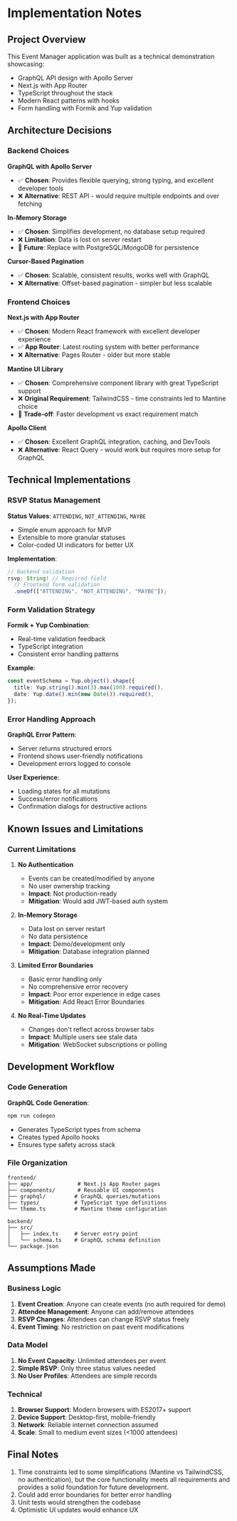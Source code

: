 # Implementation Notes

## Project Overview

This Event Manager application was built as a technical demonstration showcasing:

- GraphQL API design with Apollo Server
- Next.js with App Router
- TypeScript throughout the stack
- Modern React patterns with hooks
- Form handling with Formik and Yup validation

## Architecture Decisions

### Backend Choices

**GraphQL with Apollo Server**

- ✅ **Chosen**: Provides flexible querying, strong typing, and excellent developer tools
- ❌ **Alternative**: REST API - would require multiple endpoints and over fetching

**In-Memory Storage**

- ✅ **Chosen**: Simplifies development, no database setup required
- ❌ **Limitation**: Data is lost on server restart
- 🔮 **Future**: Replace with PostgreSQL/MongoDB for persistence

**Cursor-Based Pagination**

- ✅ **Chosen**: Scalable, consistent results, works well with GraphQL
- ❌ **Alternative**: Offset-based pagination - simpler but less scalable

### Frontend Choices

**Next.js with App Router**

- ✅ **Chosen**: Modern React framework with excellent developer experience
- ✅ **App Router**: Latest routing system with better performance
- ❌ **Alternative**: Pages Router - older but more stable

**Mantine UI Library**

- ✅ **Chosen**: Comprehensive component library with great TypeScript support
- ❌ **Original Requirement**: TailwindCSS - time constraints led to Mantine choice
- 🔧 **Trade-off**: Faster development vs exact requirement match

**Apollo Client**

- ✅ **Chosen**: Excellent GraphQL integration, caching, and DevTools
- ❌ **Alternative**: React Query - would work but requires more setup for GraphQL

## Technical Implementations

### RSVP Status Management

**Status Values**: `ATTENDING`, `NOT_ATTENDING`, `MAYBE`

- Simple enum approach for MVP
- Extensible to more granular statuses
- Color-coded UI indicators for better UX

**Implementation**:

```typescript
// Backend validation
rsvp: String! // Required field
  // Frontend form validation
  .oneOf(["ATTENDING", "NOT_ATTENDING", "MAYBE"]);
```

### Form Validation Strategy

**Formik + Yup Combination**:

- Real-time validation feedback
- TypeScript integration
- Consistent error handling patterns

**Example**:

```typescript
const eventSchema = Yup.object().shape({
  title: Yup.string().min(3).max(100).required(),
  date: Yup.date().min(new Date()).required(),
});
```

### Error Handling Approach

**GraphQL Error Pattern**:

- Server returns structured errors
- Frontend shows user-friendly notifications
- Development errors logged to console

**User Experience**:

- Loading states for all mutations
- Success/error notifications
- Confirmation dialogs for destructive actions

## Known Issues and Limitations

### Current Limitations

1. **No Authentication**

   - Events can be created/modified by anyone
   - No user ownership tracking
   - **Impact**: Not production-ready
   - **Mitigation**: Would add JWT-based auth system

2. **In-Memory Storage**

   - Data lost on server restart
   - No data persistence
   - **Impact**: Demo/development only
   - **Mitigation**: Database integration planned

3. **Limited Error Boundaries**

   - Basic error handling only
   - No comprehensive error recovery
   - **Impact**: Poor error experience in edge cases
   - **Mitigation**: Add React Error Boundaries

4. **No Real-Time Updates**
   - Changes don't reflect across browser tabs
   - **Impact**: Multiple users see stale data
   - **Mitigation**: WebSocket subscriptions or polling

## Development Workflow

### Code Generation

**GraphQL Code Generation**:

```bash
npm run codegen
```

- Generates TypeScript types from schema
- Creates typed Apollo hooks
- Ensures type safety across stack

### File Organization

```
frontend/
├── app/              # Next.js App Router pages
├── components/       # Reusable UI components
├── graphql/         # GraphQL queries/mutations
├── types/           # TypeScript type definitions
└── theme.ts         # Mantine theme configuration

backend/
├── src/
│   ├── index.ts     # Server entry point
│   └── schema.ts    # GraphQL schema definition
└── package.json
```

## Assumptions Made

### Business Logic

1. **Event Creation**: Anyone can create events (no auth required for demo)
2. **Attendee Management**: Anyone can add/remove attendees
3. **RSVP Changes**: Attendees can change RSVP status freely
4. **Event Timing**: No restriction on past event modifications

### Data Model

1. **No Event Capacity**: Unlimited attendees per event
2. **Simple RSVP**: Only three status values needed
3. **No User Profiles**: Attendees are simple records

### Technical

1. **Browser Support**: Modern browsers with ES2017+ support
2. **Device Support**: Desktop-first, mobile-friendly
3. **Network**: Reliable internet connection assumed
4. **Scale**: Small to medium event sizes (<1000 attendees)

## Final Notes

1. Time constraints led to some simplifications (Mantine vs TailwindCSS, no authentication), but the core functionality meets all requirements and provides a solid foundation for future development.
2. Could add error boundaries for better error handling
3. Unit tests would strengthen the codebase
4. Optimistic UI updates would enhance UX
